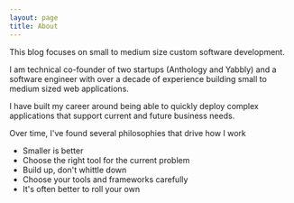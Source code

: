 ```yaml
---
layout: page
title: About
---
```


<p class="message">
  This blog focuses on small to medium size custom software development.
</p>

I am technical co-founder of two startups (Anthology and Yabbly) and a software
engineer with over a decade of experience building small to medium sized web applications.

I have built my career around being able to quickly deploy complex applications that support
current and future business needs.

Over time, I've found several philosophies that drive how I work

* Smaller is better
* Choose the right tool for the current problem
* Build up, don't whittle down
* Choose your tools and frameworks carefully
* It's often better to roll your own

